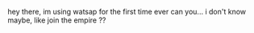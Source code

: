 hey there, im using watsap for the first time ever
can you... i don't know maybe, like join the empire ??